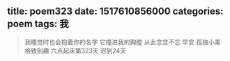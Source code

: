 title: poem323
date: 1517610856000
categories: poem
tags: 我
---
> 我睡觉时也会抱着你的名字
它撞进我的胸膛
从此念念不忘
早安
孤独小美
格致别趣
六点起床第323天 迟到24天